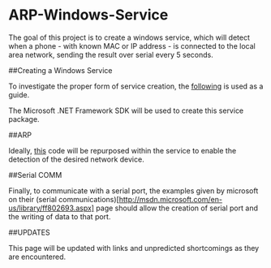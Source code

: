 ARP-Windows-Service
===================

The goal of this project is to create a windows service, which will detect when a phone - with known MAC or IP address - is connected to the local area network, sending the result over serial every 5 seconds.

##Creating a Windows Service

To investigate the proper form of service creation, the [following](http://msdn.microsoft.com/en-us/library/y817hyb6(v=vs.110).aspx) is used as a guide.

The Microsoft .NET Framework SDK will be used to create this service package.

##ARP

Ideally, [this](https://www.kernel.org/pub/linux/kernel/people/marcelo/linux-2.4/net/ipv4/arp.c) code will be repurposed within the service to enable the detection of the desired network device. 

##Serial COMM

Finally, to communicate with a serial port, the examples given by microsoft on their (serial communications)[http://msdn.microsoft.com/en-us/library/ff802693.aspx] page should allow the creation of serial port and the writing of data to that port.

##UPDATES

This page will be updated with links and unpredicted shortcomings as they are encountered.
